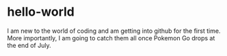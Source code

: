 # hello-world
I am new to the world of coding and am getting into github for the first time. More importantly, I am going to catch them all once Pokemon Go drops at the end of July. 
